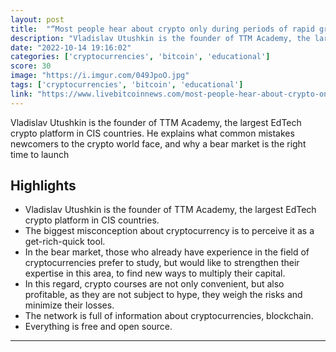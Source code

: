 ```yaml
---
layout: post
title:  "“Most people hear about crypto only during periods of rapid growth of Bitcoin” | Live Bitcoin News"
description: "Vladislav Utushkin is the founder of TTM Academy, the largest EdTech crypto platform in CIS countries. He explains what common mistakes newcomers to the crypto world face, and why a bear market is the right time to launch"
date: "2022-10-14 19:16:02"
categories: ['cryptocurrencies', 'bitcoin', 'educational']
score: 30
image: "https://i.imgur.com/049JpoO.jpg"
tags: ['cryptocurrencies', 'bitcoin', 'educational']
link: "https://www.livebitcoinnews.com/most-people-hear-about-crypto-only-during-periods-of-rapid-growth-of-bitcoin/"
---
```


Vladislav Utushkin is the founder of TTM Academy, the largest EdTech crypto platform in CIS countries. He explains what common mistakes newcomers to the crypto world face, and why a bear market is the right time to launch

## Highlights

- Vladislav Utushkin is the founder of TTM Academy, the largest EdTech crypto platform in CIS countries.
- The biggest misconception about cryptocurrency is to perceive it as a get-rich-quick tool.
- In the bear market, those who already have experience in the field of cryptocurrencies prefer to study, but would like to strengthen their expertise in this area, to find new ways to multiply their capital.
- In this regard, crypto courses are not only convenient, but also profitable, as they are not subject to hype, they weigh the risks and minimize their losses.
- The network is full of information about cryptocurrencies, blockchain.
- Everything is free and open source.

---
